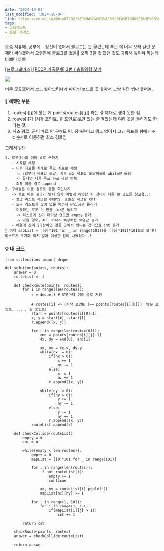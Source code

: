 ```yaml
---
date: '2024-10-04'
last_modified: '2024-10-04'
link: https://velog.io/@hso07202/%ED%94%84%EB%A1%9C%EA%B7%B8%EB%9E%98%EB%A8%B8%EC%8A%A4-PCCP-%EA%B8%B0%EC%B6%9C%EB%AC%B8%EC%A0%9C-3%EB%B2%88-%EC%B6%A9%EB%8F%8C%EC%9C%84%ED%97%98-%EC%B0%BE%EA%B8%B0
tags:
- 코딩테스트
- 프로그래머스
---
```


요즘 서류에..공부에... 정신이 없어서 블로그는 못 올렸는데 푸는 데 너무 오래 걸린 문제라 써야겠어서 오랜만에 블로그를 켰음🤯 오픽 3일 컷 했던 것도 기록해 놓아야 하는데 바쁘다 바빠

[[프로그래머스] [PCCP 기출문제] 3번 / 충돌위험 찾기](https://school.programmers.co.kr/learn/courses/30/lessons/340211)

![](https://velog.velcdn.com/images/hso07202/post/8105c31b-1fbf-42dd-9e9b-e8e90d6c27ff/image.png)

너무 모르겠어서 코드 찾아보려다가 파이썬 코드를 못 찾아서 그냥 일단 냅다 풀어봄..

#### 📕 헤맸던 부분

  1. routes[i][j]에 있는 게 points[routes[i][j]] 라는 걸 제대로 생각 못한 점..
  2. routes[i]가 (시작 포인트, 끝 포인트)로만 있는 줄 알았는데 여러 곳을 들리기도 한다는 것..
  3. 최소 경로..굳이 따로 안 구해도 됨. 장애물이고 뭐고 없어서 그냥 목표를 향해 r -> c 순서로 이동하면 최소 경로임



그래서 일단
    
    
    1. 로봇마다의 이동 경로 구하기
       - 시작점 세팅
       - 이후 좌표들 차례로 목표 좌표로 세팅
         -> r값부터 목표값 도달, 이후 c값 목표값 도달하도록 while문 돌림
         -> 끝나면 다음 목표 좌표 세팅 반복
       - 최종 이동 경로 append
    2. 구해놓은 이동 경로로 충돌 확인하기
       -> 서로 이동 길이가 맞지 않아 어떻게 해야할 지 찾다가 다른 분 코드를 참고함..!
       - 끝난 리스트 체크할 empty, 충돌값 체크할 cnt
       - 모든 리스트가 값이 없을 때까지 while문 돌리기
       - 이동하는 로봇 수 만큼 for문 돌리고
         -> 리스트에 값이 더이상 없으면 empty 증가
         -> 있을 경우, 좌표 꺼내서 해당하는 배열값 증가
       - 배열에 값이 2이상이면 같은 곳에서 만나는 것이므로 cnt 증가
    📕 이때 mapList = [[0]*101 for _ in range(101)]를 [[0]*101]*101으로 했더니 리스트가 초기화 되지 않아 이상한 값이 나왔었다!.!
    

### 💡 내 코드
    
    
    from collections import deque
    
    def solution(points, routes):
        answer = 0
        routeList = []
    
        def checkRoute(points, routes):
            for i in range(len(routes)):
                r = deque() # 로봇마다 이동 경로 저장
    
                # routes[i] => (시작 포인트 (== points[routes[i][0]]), 방문 포인트, ... , 끝 포인트)
                start = points[routes[i][0]-1]
                x, y = start[0], start[1]
                r.append((x, y))
    
                for j in range(len(routes[0])):
                    end = points[routes[i][j]-1]
                    dx, dy = end[0], end[1]
    
                    nx, ny = dx-x, dy-y
                    while(nx != 0):
                        if(nx > 0):
                            x += 1
                            nx -= 1
                        else:
                            x -= 1
                            nx += 1
                        r.append((x, y))
    
                    while(ny != 0):
                        if(ny > 0):
                            y += 1
                            ny -= 1
                        else:
                            y -= 1
                            ny += 1
                        r.append((x, y))
                routeList.append(r)
    
        def checkCollide(routeList):
            empty = 0
            cnt = 0
    
            while(empty < len(routes)):
                empty = 0
                mapList = [[0]*101 for _ in range(101)]
    
                for i in range(len(routes)):
                    if not routeList[i]:
                        empty += 1
                        continue
    
                    nx, ny = routeList[i].popleft()
                    mapList[nx][ny] += 1
    
                for i in range(1, 101):
                    for j in range(1, 101):
                        if(mapList[i][j] > 1):
                            cnt += 1
    
            return cnt
    
        checkRoute(points, routes)
        answer = checkCollide(routeList)
    
        return answer